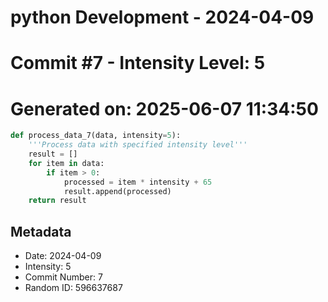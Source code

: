 ﻿# python Development - 2024-04-09
# Commit #7 - Intensity Level: 5
# Generated on: 2025-06-07 11:34:50
```python
def process_data_7(data, intensity=5):
    '''Process data with specified intensity level'''
    result = []
    for item in data:
        if item > 0:
            processed = item * intensity + 65
            result.append(processed)
    return result
```
## Metadata
- Date: 2024-04-09
- Intensity: 5
- Commit Number: 7
- Random ID: 596637687
